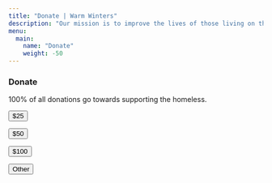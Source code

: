 ```yaml
---
title: "Donate | Warm Winters"
description: "Our mission is to improve the lives of those living on the streets through the power of youth."
menu:
  main:
    name: "Donate"
    weight: -50
---
```


<h3>Donate</h3>

<p class="intro-text">100% of all donations go towards supporting the homeless.</p>

<div class="donate-buttons">
  <form action="https://www.paypal.com/cgi-bin/webscr" method="post" target="_top">
    <input type="hidden" name="cmd" value="_donations">
    <input type="hidden" name="business" value="warmwinters.org@gmail.com">
    <input type="hidden" name="lc" value="US">
    <input type="hidden" name="item_name" value="Warm Winters">
    <input type="hidden" name="amount" value="25.00">
    <input type="hidden" name="currency_code" value="USD">
    <input class="button button-accent" type="submit" value="$25">
  </form>
  <form action="https://www.paypal.com/cgi-bin/webscr" method="post" target="_top">
    <input type="hidden" name="cmd" value="_donations">
    <input type="hidden" name="business" value="warmwinters.org@gmail.com">
    <input type="hidden" name="lc" value="US">
    <input type="hidden" name="item_name" value="Warm Winters">
    <input type="hidden" name="amount" value="50.00">
    <input type="hidden" name="currency_code" value="USD">
    <input class="button button-accent" type="submit" value="$50">
  </form>
  <form action="https://www.paypal.com/cgi-bin/webscr" method="post" target="_top">
    <input type="hidden" name="cmd" value="_donations">
    <input type="hidden" name="business" value="warmwinters.org@gmail.com">
    <input type="hidden" name="lc" value="US">
    <input type="hidden" name="item_name" value="Warm Winters">
    <input type="hidden" name="amount" value="100.00">
    <input type="hidden" name="currency_code" value="USD">
    <input class="button button-accent" type="submit" value="$100">
  </form>
  <form action="https://www.paypal.com/cgi-bin/webscr" method="post" target="_top">
    <input type="hidden" name="cmd" value="_donations">
    <input type="hidden" name="business" value="warmwinters.org@gmail.com">
    <input type="hidden" name="lc" value="US">
    <input type="hidden" name="item_name" value="Warm Winters">
    <input type="hidden" name="currency_code" value="USD">
    <input class="button" type="submit" value="Other">
  </form>
</div>
